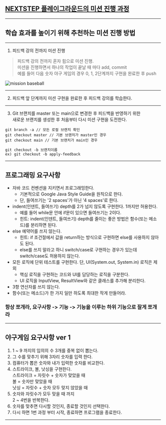 ## [NEXTSTEP 플레이그라운드의 미션 진행 과정](https://github.com/next-step/nextstep-docs/blob/master/playground/README.md)
---
## 학습 효과를 높이기 위해 추천하는 미션 진행 방법
---
1. 피드백 강의 전까지 미션 진행 
> 피드백 강의 전까지 혼자 힘으로 미션 진행.     
> 미션을 진행하면서 하나의 작업이 끝날 때 마다 add, commit      
> 예를 들어 다음 숫자 야구 게임의 경우 0, 1, 2단계까지 구현을 완료한 후 push

![mission baseball](https://raw.githubusercontent.com/next-step/nextstep-docs/master/playground/images/mission_baseball.png)

---
2. 피드백 앞 단계까지 미션 구현을 완료한 후 피드백 강의를 학습한다.
---
3. Git 브랜치를 master 또는 main으로 변경한 후 피드백을 반영하기 위한    
   새로운 브랜치를 생성한 후 처음부터 다시 미션 구현을 도전한다.
```
git branch -a // 모든 로컬 브랜치 확인
git checkout master // 기본 브랜치가 master인 경우
git checkout main // 기본 브랜치가 main인 경우

git checkout -b 브랜치이름
ex) git checkout -b apply-feedback
```    
***
## 프로그래밍 요구사항
* 자바 코드 컨벤션을 지키면서 프로그래밍한다.    
   * 기본적으로 Google Java Style Guide을 원칙으로 한다.     
   * 단, 들여쓰기는 '2 spaces'가 아닌 '4 spaces'로 한다.           
* indent(인덴트, 들여쓰기) depth를 2가 넘지 않도록 구현한다. 1까지만 허용한다.       
   * 예를 들어 while문 안에 if문이 있으면 들여쓰기는 2이다.       
   * 힌트: indent(인덴트, 들여쓰기) depth를 줄이는 좋은 방법은 함수(또는 메소드)를 분리하면 된다.       
* else 예약어를 쓰지 않는다.       
   * 힌트: if 조건절에서 값을 return하는 방식으로 구현하면 else를 사용하지 않아도 된다.       
   * else를 쓰지 말라고 하니 switch/case로 구현하는 경우가 있는데 switch/case도 허용하지 않는다.            
* 모든 로직에 단위 테스트를 구현한다. 단, UI(System.out, System.in) 로직은 제외     
   * 핵심 로직을 구현하는 코드와 UI를 담당하는 로직을 구분한다.      
   * UI 로직을 InputView, ResultView와 같은 클래스를 추가해 분리한다.      
* 3항 연산자를 쓰지 않는다.     
* 함수(또는 메소드)가 한 가지 일만 하도록 최대한 작게 만들어라.            
### 항상 쪼개라, 요구사항 -> 기능 -> 기능을 이루는 하위 기능으로 잘게 쪼개라    
***
## 야구게임 요구사항 ver 1
1. 1 ~ 9 까지의 임의의 수 3개를 중복 없이 뽑는다.     
2. 그 수를 맞추기 위해 3자리 숫자를 입력 한다.      
3. 컴퓨터가 뽑은 숫자와 내가 입력한 숫자를 비교한다.     
4. 스트라이크, 볼, 낫싱을 구현한다.     
   스트라이크 = 자릿수 + 숫자가 맞았을 때       
   볼 = 숫자만 맞았을 때       
   낫싱 = 자릿수 + 숫자 모두 맞지 않았을 때     
5. 숫자와 자릿수가 모두 맞을 때 까지      
   2 ~ 4번을 반복한다.    
6. 숫자를 맞추면 다시할 것인지, 종료할 것인지 선택한다.      
7. 다시 하면 1번 과정 부터 시작, 종료하면 프로그램을 종료한다.     
***

